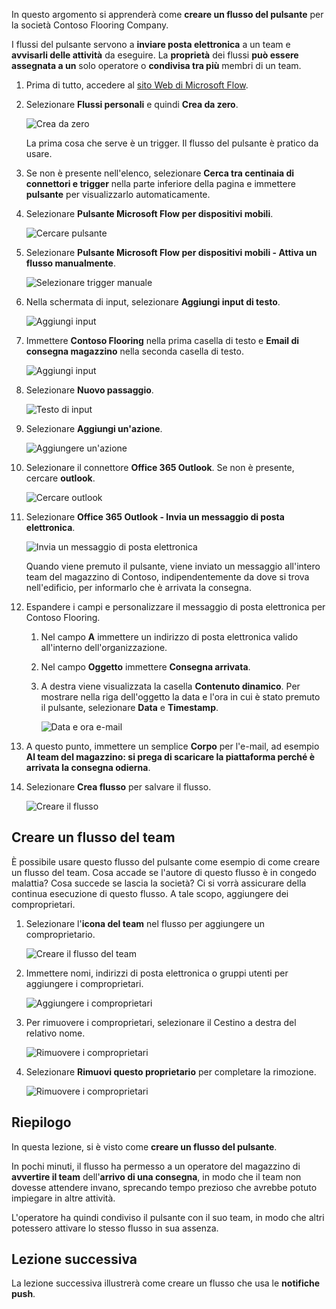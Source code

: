 In questo argomento si apprenderà come **creare un flusso del pulsante** per la società Contoso Flooring Company. 

I flussi del pulsante servono a **inviare posta elettronica** a un team e **avvisarli delle attività** da eseguire. La **proprietà** dei flussi **può essere assegnata a un** solo operatore o **condivisa tra più** membri di un team.  

1. Prima di tutto, accedere al [sito Web di Microsoft Flow](https://ms.flow.microsoft.com).
2. Selezionare **Flussi personali** e quindi **Crea da zero**.
   
    ![Crea da zero](./media/learning-create-button-flow/2-create-from-blank.png)
   
    La prima cosa che serve è un trigger. Il flusso del pulsante è pratico da usare. 
3. Se non è presente nell'elenco, selezionare **Cerca tra centinaia di connettori e trigger** nella parte inferiore della pagina e immettere **pulsante** per visualizzarlo automaticamente. 
4. Selezionare **Pulsante Microsoft Flow per dispositivi mobili**.
   
    ![Cercare pulsante](./media/learning-create-button-flow/3-button-flow.png) 
5. Selezionare **Pulsante Microsoft Flow per dispositivi mobili - Attiva un flusso manualmente**.
   
    ![Selezionare trigger manuale](./media/learning-create-button-flow/4-press-it.png)
6. Nella schermata di input, selezionare **Aggiungi input di testo**.
   
    ![Aggiungi input](./media/learning-create-button-flow/5-add-input.png)
7. Immettere **Contoso Flooring** nella prima casella di testo e **Email di consegna magazzino** nella seconda casella di testo.
   
    ![Aggiungi input](./media/learning-create-button-flow/6-text-for-flow.png)
8. Selezionare **Nuovo passaggio**. 
   
    ![Testo di input](./media/learning-create-button-flow/7-input-description.png)
9. Selezionare **Aggiungi un'azione**. 
   
    ![Aggiungere un'azione](./media/learning-create-button-flow/8-add-an-action.png)
10. Selezionare il connettore **Office 365 Outlook**. Se non è presente, cercare **outlook**.
    
     ![Cercare outlook](./media/learning-create-button-flow/9-search-outlook.png)
11. Selezionare **Office 365 Outlook - Invia un messaggio di posta elettronica**.
    
     ![Invia un messaggio di posta elettronica](./media/learning-create-button-flow/10-send-email.png)
    
     Quando viene premuto il pulsante, viene inviato un messaggio all'intero team del magazzino di Contoso, indipendentemente da dove si trova nell'edificio, per informarlo che è arrivata la consegna.
12. Espandere i campi e personalizzare il messaggio di posta elettronica per Contoso Flooring.
    
    1. Nel campo **A** immettere un indirizzo di posta elettronica valido all'interno dell'organizzazione.
    2. Nel campo **Oggetto** immettere **Consegna arrivata**. 
    3. A destra viene visualizzata la casella **Contenuto dinamico**. Per mostrare nella riga dell'oggetto la data e l'ora in cui è stato premuto il pulsante, selezionare **Data** e **Timestamp**. 
       
        ![Data e ora e-mail](./media/learning-create-button-flow/11-email-date-time.png)
13. A questo punto, immettere un semplice **Corpo** per l'e-mail, ad esempio **Al team del magazzino: si prega di scaricare la piattaforma perché è arrivata la consegna odierna**.
14. Selezionare **Crea flusso** per salvare il flusso.
    
     ![Creare il flusso](./media/learning-create-button-flow/12-create-flow.png)

## <a name="create-a-team-flow"></a>Creare un flusso del team
È possibile usare questo flusso del pulsante come esempio di come creare un flusso del team. Cosa accade se l'autore di questo flusso è in congedo malattia? Cosa succede se lascia la società? Ci si vorrà assicurare della continua esecuzione di questo flusso. A tale scopo, aggiungere dei comproprietari.

1. Selezionare l'**icona del team** nel flusso per aggiungere un comproprietario.
   
    ![Creare il flusso del team](./media/learning-create-button-flow/13-create-team-flow.png) 
2. Immettere nomi, indirizzi di posta elettronica o gruppi utenti per aggiungere i comproprietari.
   
    ![Aggiungere i comproprietari](./media/learning-create-button-flow/14-add-co-owners.png)
3. Per rimuovere i comproprietari, selezionare il Cestino a destra del relativo nome.
   
    ![Rimuovere i comproprietari](./media/learning-create-button-flow/15-remove-co-owners.png)
4. Selezionare **Rimuovi questo proprietario** per completare la rimozione.
   
    ![Rimuovere i comproprietari](./media/learning-create-button-flow/16-agree-to-remove.png)

## <a name="summary"></a>Riepilogo
In questa lezione, si è visto come **creare un flusso del pulsante**. 

In pochi minuti, il flusso ha permesso a un operatore del magazzino di **avvertire il team** dell'**arrivo di una consegna**, in modo che il team non dovesse attendere invano, sprecando tempo prezioso che avrebbe potuto impiegare in altre attività. 

L'operatore ha quindi condiviso il pulsante con il suo team, in modo che altri potessero attivare lo stesso flusso in sua assenza.

## <a name="next-lesson"></a>Lezione successiva
La lezione successiva illustrerà come creare un flusso che usa le **notifiche push**.

